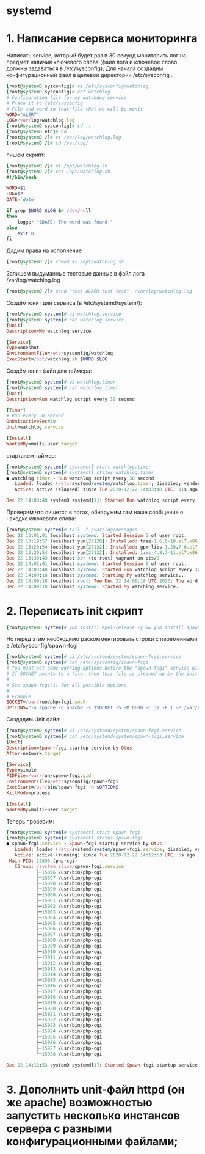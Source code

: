 # systemd
# 1. Написание сервиса мониторинга
Написать service, который будет раз в 30 секунд мониторить лог на предмет наличия ключевого слова (файл лога и ключевое слово должны задаваться в /etc/sysconfig);
Для начала создадим конфигурационный файл в целевой директории /etc/sysconfig .
```ruby
[root@systemD sysconfig]# vi /etc/sysconfig/watchlog
[root@systemD sysconfig]# cat watchlog
# Configuration file for my watchdog service
# Place it to /etc/sysconfig
# File and word in that file that we will be monit
WORD="ALERT"
LOG=/var/log/watchlog.log
[root@systemD sysconfig]# cd ..
[root@systemD etc]# cd ..
[root@systemD /]# vi /var/log/watchlog.log
[root@systemD /]# cd /var/log/
```
пишем скрипт:
```ruby
[root@systemD /]# vi /opt/watchlog.sh
[root@systemD /]# cat /opt/watchlog.sh
#!/bin/bash

WORD=$1
LOG=$2
DATE=`date`

if grep $WORD $LOG &> /dev/null
then
    logger "$DATE: The word was found!"
else
    exit 0
fi
```
Дадим права на исполнение
```ruby
[root@systemD /]# chmod +x /opt/watchlog.sh
```
Запишем выдуманные тестовые данные в файл лога /var/log/watchlog.log
```ruby
[root@systemD /]# echo "test ALARM test test"  /var/log/watchlog.log
```
Создём юнит для сервиса (в /etc/systemd/system/):
```ruby
[root@systemD system]# vi watchlog.service
[root@systemD system]# cat watchlog.service
[Unit]
Description=My watchlog service

[Service]
Type=oneshot
EnvironmentFile=/etc/sysconfig/watchlog
ExecStart=/opt/watchlog.sh $WORD $LOG
```
Создём юнит файл для таймера:
```ruby
[root@systemD system]# vi watchlog.timer
[root@systemD system]# cat watchlog.timer
[Unit]
Description=Run watchlog script every 30 second

[Timer]
# Run every 30 second
OnUnitActiveSec=30
Unit=watchlog.service

[Install]
WantedBy=multi-user.target
```
стартанем таймер:
```ruby
[root@systemD system]# systemctl start watchlog.timer
[root@systemD system]# systemctl status watchlog.timer
● watchlog.timer - Run watchlog script every 30 second
   Loaded: loaded (/etc/systemd/system/watchlog.timer; disabled; vendor preset: disabled)
   Active: active (elapsed) since Tue 2020-12-22 14:03:48 UTC; 11s ago

Dec 22 14:03:48 systemD systemd[1]: Started Run watchlog script every 30 second.
```
Проверим что пишется в логах, обнаружим там наше сообщение о находке ключевого слова:
```ruby
[root@systemD system]# tail -f /var/log/messages
Dec 22 13:01:01 localhost systemd: Started Session 5 of user root.
Dec 22 13:19:57 localhost yum[27128]: Installed: tree-1.6.0-10.el7.x86_64
Dec 22 13:20:54 localhost yum[27132]: Installed: gpm-libs-1.20.7-6.el7.x86_64
Dec 22 13:20:54 localhost yum[27132]: Installed: 1:mc-4.8.7-11.el7.x86_64
Dec 22 13:30:43 localhost su: (to root) vagrant on pts/0
Dec 22 14:01:01 localhost systemd: Started Session 6 of user root.
Dec 22 14:03:48 localhost systemd: Started Run watchlog script every 30 second.
Dec 22 14:09:18 localhost systemd: Starting My watchlog service...
Dec 22 14:09:18 localhost root: Tue Dec 22 14:09:18 UTC 2020: The word was found!
Dec 22 14:09:18 localhost systemd: Started My watchlog service.
```
# 2. Переписать init скрипт
```ruby
[root@systemD system]# yum install epel-release -y && yum install spawn-fcgi php php-cli mod_fcgid httpd -y
```
Но перед этим необходимо раскомментировать строки с переменными в /etc/sysconfig/spawn-fcgi
```ruby
[root@systemD system]# vi /etc/systemd/system/spawn-fcgi.service
[root@systemD system]# cat /etc/sysconfig/spawn-fcgi
# You must set some working options before the "spawn-fcgi" service will work.
# If SOCKET points to a file, then this file is cleaned up by the init script.
#
# See spawn-fcgi(1) for all possible options.
#
# Example :
SOCKET=/var/run/php-fcgi.sock
OPTIONS="-u apache -g apache -s $SOCKET -S -M 0600 -C 32 -F 1 -P /var/run/spawn-fcgi.pid -- /usr/bin/php-cgi"
```
Создадим Unit файл:
```ruby
[root@systemD system]# vi /etc/systemd/system/spawn-fcgi.service
[root@systemD system]# cat /etc/systemd/system/spawn-fcgi.service
[Unit]
Description=Spawn-fcgi startup service by Otus
After=network.target

[Service]
Type=simple
PIDFile=/var/run/spawn-fcgi.pid
EnvironmentFile=/etc/sysconfig/spawn-fcgi
ExecStart=/usr/bin/spawn-fcgi -n $OPTIONS
KillMode=process

[Install]
WantedBy=multi-user.target
```
Теперь проверим:
```ruby
[root@systemD system]# systemctl start spawn-fcgi
[root@systemD system]# systemctl status spawn-fcgi
● spawn-fcgi.service - Spawn-fcgi startup service by Otus
   Loaded: loaded (/etc/systemd/system/spawn-fcgi.service; disabled; vendor preset: disabled)
   Active: active (running) since Tue 2020-12-22 14:12:53 UTC; 5s ago
 Main PID: 15896 (php-cgi)
   CGroup: /system.slice/spawn-fcgi.service
           ├─15896 /usr/bin/php-cgi
           ├─15897 /usr/bin/php-cgi
           ├─15898 /usr/bin/php-cgi
           ├─15899 /usr/bin/php-cgi
           ├─15900 /usr/bin/php-cgi
           ├─15901 /usr/bin/php-cgi
           ├─15902 /usr/bin/php-cgi
           ├─15903 /usr/bin/php-cgi
           ├─15904 /usr/bin/php-cgi
           ├─15905 /usr/bin/php-cgi
           ├─15906 /usr/bin/php-cgi
           ├─15907 /usr/bin/php-cgi
           ├─15908 /usr/bin/php-cgi
           ├─15909 /usr/bin/php-cgi
           ├─15910 /usr/bin/php-cgi
           ├─15911 /usr/bin/php-cgi
           ├─15912 /usr/bin/php-cgi
           ├─15913 /usr/bin/php-cgi
           ├─15914 /usr/bin/php-cgi
           ├─15915 /usr/bin/php-cgi
           ├─15916 /usr/bin/php-cgi
           ├─15917 /usr/bin/php-cgi
           ├─15918 /usr/bin/php-cgi
           ├─15919 /usr/bin/php-cgi
           ├─15920 /usr/bin/php-cgi
           ├─15921 /usr/bin/php-cgi
           ├─15922 /usr/bin/php-cgi
           ├─15923 /usr/bin/php-cgi
           ├─15924 /usr/bin/php-cgi
           ├─15925 /usr/bin/php-cgi
           ├─15926 /usr/bin/php-cgi
           ├─15927 /usr/bin/php-cgi
           └─15928 /usr/bin/php-cgi

Dec 22 14:12:53 systemD systemd[1]: Started Spawn-fcgi startup service by Otus.
```
# 3. Дополнить unit-файл httpd (он же apache) возможностью запустить несколько инстансов сервера с разными конфигурационными файлами;
